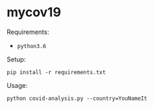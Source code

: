 # mycov19

Requirements:
- `python3.6`

Setup:

```shell script
pip install -r requirements.txt
```

Usage:
```shell script
python covid-analysis.py --country=YouNameIt
```